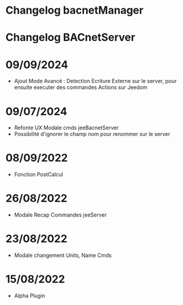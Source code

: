 # Changelog bacnetManager

# Changelog BACnetServer


# 09/09/2024
- Ajout Mode Avancé : Detection Ecriture Externe sur le server, pour ensuite executer des commandes Actions sur Jeedom

# 09/07/2024
- Refonte UX Modale cmds jeeBacnetServer
- Possibilité d'ignorer le champ nom pour renommer sur le server

# 08/09/2022
- Fonction PostCalcul

# 26/08/2022
- Modale Recap Commandes jeeServer

# 23/08/2022
- Modale changement Units, Name Cmds

# 15/08/2022
- Alpha Plugin






